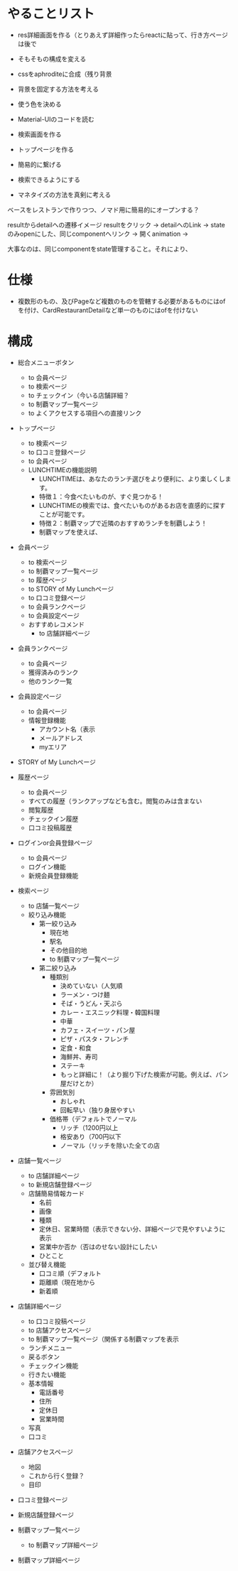 # やることリスト
- res詳細画面を作る（とりあえず詳細作ったらreactに貼って、行き方ページは後で
- そもそもの構成を変える

- cssをaphroditeに合成（残り背景
- 背景を固定する方法を考える
- 使う色を決める
- Material-UIのコードを読む
- 検索画面を作る
- トップページを作る
- 簡易的に繋げる
- 検索できるようにする
- マネタイズの方法を真剣に考える

ベースをレストランで作りつつ、ノマド用に簡易的にオープンする？

resultからdetailへの遷移イメージ
resultをクリック -> detailへのLink -> stateのみopenにした、同じcomponentへリンク
-> 開くanimation -> 

大事なのは、同じcomponentをstate管理すること。それにより、

# 仕様
- 複数形のもの、及びPageなど複数のものを管轄する必要があるものにはofを付け、CardRestaurantDetailなど単一のものにはofを付けない

# 構成
- 総合メニューボタン
  - to 会員ページ
  - to 検索ページ
  - to チェックイン（今いる店舗詳細？
  - to 制覇マップ一覧ページ
  - to よくアクセスする項目への直接リンク

- トップページ
  - to 検索ページ
  - to 口コミ登録ページ
  - to 会員ページ
  - LUNCHTIMEの機能説明
    - LUNCHTIMEは、あなたのランチ選びをより便利に、より楽しくします。
    - 特徴１：今食べたいものが、すぐ見つかる！
    - LUNCHTIMEの検索では、食べたいものがあるお店を直感的に探すことが可能です。
    - 特徴２：制覇マップで近隣のおすすめランチを制覇しよう！
    - 制覇マップを使えば、

- 会員ページ
  - to 検索ページ
  - to 制覇マップ一覧ページ
  - to 履歴ページ
  - to STORY of My Lunchページ
  - to 口コミ登録ページ
  - to 会員ランクページ
  - to 会員設定ページ
  - おすすめレコメンド
    - to 店舗詳細ページ

- 会員ランクページ
  - to 会員ページ
  - 獲得済みのランク
  - 他のランク一覧

- 会員設定ページ
  - to 会員ページ
  - 情報登録機能
    - アカウント名（表示
    - メールアドレス
    - myエリア

- STORY of My Lunchページ

- 履歴ページ
  - to 会員ページ
  - すべての履歴（ランクアップなども含む。閲覧のみは含まない
  - 閲覧履歴
  - チェックイン履歴
  - 口コミ投稿履歴

- ログインor会員登録ページ
  - to 会員ページ
  - ログイン機能
  - 新規会員登録機能

- 検索ページ
  - to 店舗一覧ページ
  - 絞り込み機能
    - 第一絞り込み
      - 現在地
      - 駅名
      - その他目的地
      - to 制覇マップ一覧ページ
    - 第二絞り込み
      - 種類別
        - 決めていない（人気順
        - ラーメン・つけ麺
        - そば・うどん・天ぷら
        - カレー・エスニック料理・韓国料理
        - 中華
        - カフェ・スイーツ・パン屋
        - ピザ・パスタ・フレンチ
        - 定食・和食
        - 海鮮丼、寿司
        - ステーキ
        - もっと詳細に！（より掘り下げた検索が可能。例えば、パン屋だけとか）
      - 雰囲気別
        - おしゃれ
        - 回転早い（独り身居やすい
      - 価格帯（デフォルトでノーマル
        - リッチ（1200円以上
        - 格安あり（700円以下
        - ノーマル（リッチを除いた全ての店

- 店舗一覧ページ
  - to 店舗詳細ページ
  - to 新規店舗登録ページ
  - 店舗簡易情報カード
    - 名前
    - 画像
    - 種類
    - 定休日、営業時間（表示できない分、詳細ページで見やすいように表示
    - 営業中か否か（否はのせない設計にしたい
    - ひとこと
  - 並び替え機能
    - 口コミ順（デフォルト
    - 距離順（現在地から
    - 新着順

- 店舗詳細ページ
  - to 口コミ投稿ページ
  - to 店舗アクセスページ
  - to 制覇マップ一覧ページ（関係する制覇マップを表示
  - ランチメニュー
  - 戻るボタン
  - チェックイン機能
  - 行きたい機能
  - 基本情報
    - 電話番号
    - 住所
    - 定休日
    - 営業時間
  - 写真
  - 口コミ

- 店舗アクセスページ
  - 地図
  - これから行く登録？
  - 目印

- 口コミ登録ページ

- 新規店舗登録ページ

- 制覇マップ一覧ページ
  - to 制覇マップ詳細ページ

- 制覇マップ詳細ページ